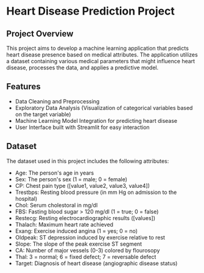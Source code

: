 # Heart Disease Prediction Project

## Project Overview
This project aims to develop a machine learning application that predicts heart disease presence based on medical attributes. The application utilizes a dataset containing various medical parameters that might influence heart disease, processes the data, and applies a predictive model.

## Features
- Data Cleaning and Preprocessing
- Exploratory Data Analysis (Visualization of categorical variables based on the target variable)
- Machine Learning Model Integration for predicting heart disease
- User Interface built with Streamlit for easy interaction

## Dataset
The dataset used in this project includes the following attributes:
- Age: The person's age in years
- Sex: The person's sex (1 = male; 0 = female)
- CP: Chest pain type ([value1, value2, value3, value4])
- Trestbps: Resting blood pressure (in mm Hg on admission to the hospital)
- Chol: Serum cholestoral in mg/dl
- FBS: Fasting blood sugar > 120 mg/dl (1 = true; 0 = false)
- Restecg: Resting electrocardiographic results ([values])
- Thalach: Maximum heart rate achieved
- Exang: Exercise induced angina (1 = yes; 0 = no)
- Oldpeak: ST depression induced by exercise relative to rest
- Slope: The slope of the peak exercise ST segment
- CA: Number of major vessels (0-3) colored by flourosopy
- Thal: 3 = normal; 6 = fixed defect; 7 = reversable defect
- Target: Diagnosis of heart disease (angiographic disease status)
